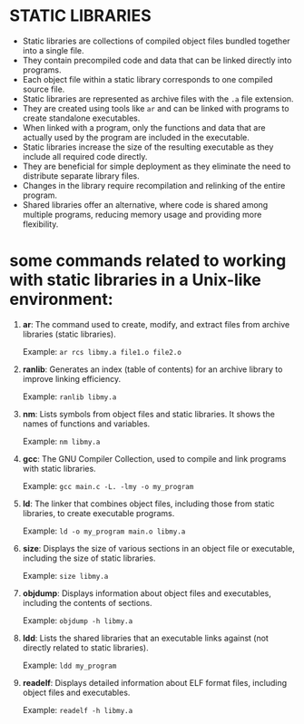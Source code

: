 # STATIC LIBRARIES
-	Static libraries are collections of compiled object files bundled together into a single file.
-	They contain precompiled code and data that can be linked directly into programs.
-	Each object file within a static library corresponds to one compiled source file.
-	Static libraries are represented as archive files with the `.a` file extension.
-	They are created using tools like `ar` and can be linked with programs to create standalone executables.
-	When linked with a program, only the functions and data that are actually used by the program are included in the executable.
-	Static libraries increase the size of the resulting executable as they include all required code directly.
-	They are beneficial for simple deployment as they eliminate the need to distribute separate library files.
-	Changes in the library require recompilation and relinking of the entire program.
-	Shared libraries offer an alternative, where code is shared among multiple programs, reducing memory usage and providing more flexibility.
# some commands related to working with static libraries in a Unix-like environment:

1. **ar**: The command used to create, modify, and extract files from archive libraries (static libraries).

   Example: `ar rcs libmy.a file1.o file2.o`

2. **ranlib**: Generates an index (table of contents) for an archive library to improve linking efficiency.

   Example: `ranlib libmy.a`

3. **nm**: Lists symbols from object files and static libraries. It shows the names of functions and variables.

   Example: `nm libmy.a`

4. **gcc**: The GNU Compiler Collection, used to compile and link programs with static libraries.

   Example: `gcc main.c -L. -lmy -o my_program`

5. **ld**: The linker that combines object files, including those from static libraries, to create executable programs.

   Example: `ld -o my_program main.o libmy.a`

6. **size**: Displays the size of various sections in an object file or executable, including the size of static libraries.

   Example: `size libmy.a`

7. **objdump**: Displays information about object files and executables, including the contents of sections.

   Example: `objdump -h libmy.a`

8. **ldd**: Lists the shared libraries that an executable links against (not directly related to static libraries).

   Example: `ldd my_program`

9. **readelf**: Displays detailed information about ELF format files, including object files and executables.

   Example: `readelf -h libmy.a`
